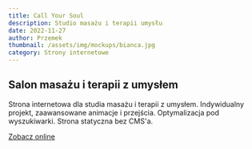 ```yaml
---
title: Call Your Soul
description: Studio masażu i terapii umysłu
date: 2022-11-27
author: Przemek
thumbnail: /assets/img/mockups/bianca.jpg
category: Strony internetowe
---
```


## Salon masażu i terapii z umysłem

Strona internetowa dla studia masażu i terapii z umysłem. Indywidualny projekt, zaawansowane animacje i przejścia. Optymalizacja pod wyszukiwarki. Strona statyczna bez CMS'a.

<a href="https://callyoursoul.pl/" title="Zobacz online" target="_blank" class="button" rel="nofollow">Zobacz online</a>